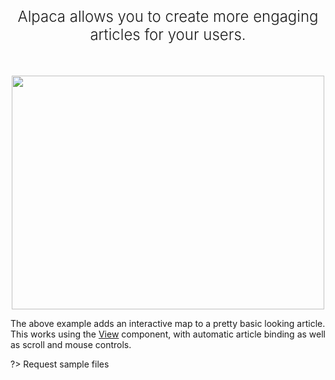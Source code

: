 <h2 style="font-weight:300; font-size:1.5rem; text-align: center;">
Alpaca allows you to create more engaging articles for your users.
</h2>
<br/>

<p style="text-align: center">
  <img src="https://assets.alpacamaps.com/assets/alpaca/alpaca-article-scroll-hover.webp" width="500" height="374" />
</p>

The above example adds an interactive map to a pretty basic looking article.
This works using the [View](view) component, with automatic article binding as
well as scroll and mouse controls.

?> Request sample files
